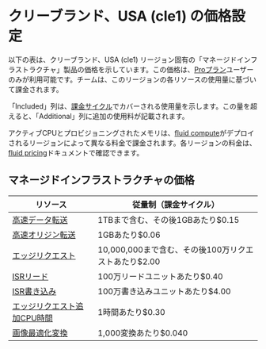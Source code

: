 # クリーブランド、USA (cle1) の価格設定

以下の表は、クリーブランド、USA (cle1) リージョン固有の「マネージドインフラストラクチャ」製品の価格を示しています。この価格は、[Proプラン](/docs/plans/pro)ユーザーのみが利用可能です。チームは、このリージョンの各リソースの使用量に基づいて課金されます。

「Included」列は、[課金サイクル](/docs/pricing/understanding-my-invoice#understanding-your-invoice)でカバーされる使用量を示します。この量を超えると、「Additional」列に追加の使用料が記載されます。

アクティブCPUとプロビジョニングされたメモリは、[fluid compute](/docs/fluid-compute)がデプロイされるリージョンによって異なる料金で課金されます。各リージョンの料金は、[fluid pricing](/docs/functions/usage-and-pricing)ドキュメントで確認できます。

## マネージドインフラストラクチャの価格

| リソース | 従量制（課金サイクル） |
|----------|------------------------|
| [高速データ転送](/docs/pricing/regional-pricing) | 1TBまで含む、その後1GBあたり$0.15 |
| [高速オリジン転送](/docs/pricing/regional-pricing) | 1GBあたり$0.06 |
| [エッジリクエスト](/docs/pricing/regional-pricing) | 10,000,000まで含む、その後100万リクエストあたり$2.00 |
| [ISRリード](/docs/data-cache) | 100万リードユニットあたり$0.40 |
| [ISR書き込み](/docs/data-cache) | 100万書き込みユニットあたり$4.00 |
| [エッジリクエスト追加CPU時間](/docs/pricing/regional-pricing) | 1時間あたり$0.30 |
| [画像最適化変換](/docs/image-optimization) | 1,000変換あたり$0.040 |
